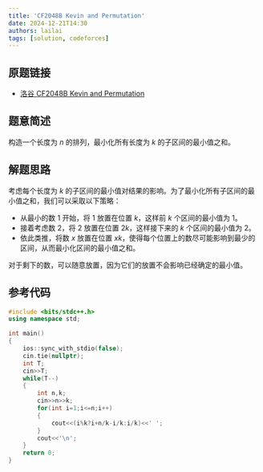 ```yaml
---
title: 'CF2048B Kevin and Permutation'
date: 2024-12-21T14:30
authors: lailai
tags: [solution, codeforces]
---
```


## 原题链接

- [洛谷 CF2048B Kevin and Permutation](https://www.luogu.com.cn/problem/CF2048B)

<!-- truncate -->

## 题意简述

构造一个长度为 $n$ 的排列，最小化所有长度为 $k$ 的子区间的最小值之和。

## 解题思路

考虑每个长度为 $k$ 的子区间的最小值对结果的影响。为了最小化所有子区间的最小值之和，我们可以采取以下策略：

- 从最小的数 $1$ 开始，将 $1$ 放置在位置 $k$，这样前 $k$ 个区间的最小值为 $1$。
- 接着考虑数 $2$，将 $2$ 放置在位置 $2k$，这样接下来的 $k$ 个区间的最小值为 $2$。
- 依此类推，将数 $x$ 放置在位置 $xk$，使得每个位置上的数尽可能影响到最少的区间，从而最小化区间的最小值之和。

对于剩下的数，可以随意放置，因为它们的放置不会影响已经确定的最小值。

## 参考代码

```cpp
#include <bits/stdc++.h>
using namespace std;

int main()
{
	ios::sync_with_stdio(false);
	cin.tie(nullptr);
	int T;
	cin>>T;
	while(T--)
	{
		int n,k;
		cin>>n>>k;
		for(int i=1;i<=n;i++)
		{
			cout<<(i%k?i+n/k-i/k:i/k)<<' ';
		}
		cout<<'\n';
	}
	return 0;
}
```
